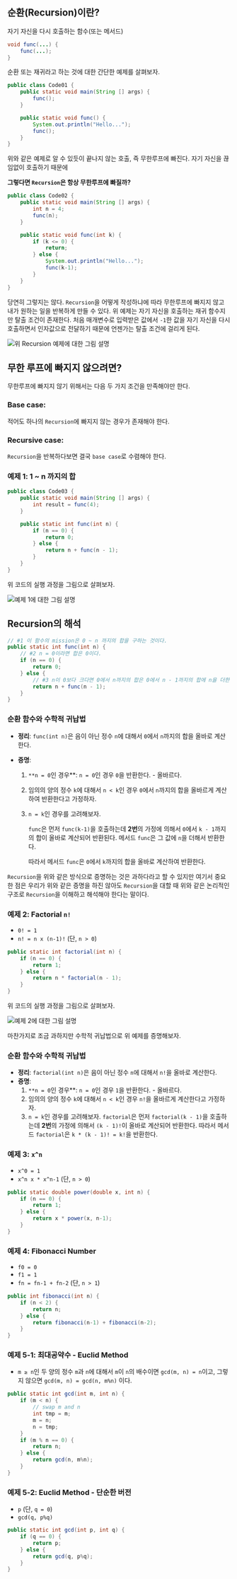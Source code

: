 ## 순환(Recursion)이란?

자기 자신을 다시 호출하는 함수(또는 메서드)

```java
void func(...) {
	func(...);
}
```

순환 또는 재귀라고 하는 것에 대한 간단한 예제를 살펴보자.

```java
public class Code01 {
	public static void main(String [] args) {
		func();
	}

	public static void func() {
		System.out.println("Hello...");
		func();
	}
}
```

위와 같은 예제로 알 수 있듯이 끝나지 않는 호출, 즉 무한루프에 빠진다. 자기 자신을 끊임없이 호출하기 때문에

**그렇다면 `Recursion`은 항상 무한루프에 빠질까?**

```java
public class Code02 {
	public static void main(String [] args) {
		int n = 4;
		func(n);
	}

	public static void func(int k) {
		if (k <= 0) {
			return;
		} else {
			System.out.println("Hello...");
			func(k-1);
		}
	}
}
```

당연히 그렇지는 않다. `Recursion`을 어떻게 작성하냐에 따라 무한루프에 빠지지 않고 내가 원하는 일을 반복하게 만들 수 있다. 위 예제는 자기 자신을 호출하는 재귀 함수지만 탈출 조건이 존재한다. 처음 매개변수로 입력받은 값에서 `-1`한 값을 자기 자신을 다시 호출하면서 인자값으로 전달하기 때문에 언젠가는 탈출 조건에 걸리게 된다.

<img src="./1.png" alt="위 Recursion 예제에 대한 그림 설명">

## 무한 루프에 빠지지 않으려면?

무한루프에 빠지지 않기 위해서는 다음 두 가지 조건을 만족해야만 한다.

### Base case:

적어도 하나의 `Recursion`에 빠지지 않는 경우가 존재해야 한다.

### Recursive case:

`Recursion`을 반복하다보면 결국 `base case`로 수렴해야 한다.

### 예제 1: 1 ~ n 까지의 합

```java
public class Code03 {
	public static void main(String [] args) {
		int result = func(4);
	}

	public static int func(int n) {
		if (n == 0) {
			return 0;
		} else {
			return n + func(n - 1);
		}
	}
}
```

위 코드의 실행 과정을 그림으로 살펴보자.

<img src="./2.png" alt="예제 1에 대한 그림 설명">

## Recursion의 해석

```java
// #1 이 함수의 mission은 0 ~ n 까지의 합을 구하는 것이다.
public static int func(int n) {
	// #2 n = 0이라면 합은 0이다.
	if (n == 0) {
		return 0;
	} else {
		// #3 n이 0보다 크다면 0에서 n까지의 합은 0에서 n - 1까지의 합에 n을 더한 것이다.
		return n + func(n - 1);
	}
}
```

### 순환 함수와 수학적 귀납법

- **정리**: `func(int n)`은 음이 아닌 정수 `n`에 대해서 `0`에서 `n`까지의 합을 올바로 계산한다.
- **증명**:

  1. `**n = 0`인 경우\*\*: `n = 0`인 경우 `0`을 반환한다. - 올바르다.
  2. 임의의 양의 정수 `k`에 대해서 `n < k`인 경우 `0`에서 `n`까지의 합을 올바르게 계산하여 반환한다고 가정하자.
  3. `n = k`인 경우를 고려해보자.

     `func`은 먼저 `func(k-1)`을 호출하는데 **2번**의 가정에 의해서 `0`에서 `k - 1`까지의 합이 올바로 계산되어 반환된다. 메서드 `func`은 그 값에 `n`을 더해서 반환한다.

     따라서 메서드 `func`은 `0`에서 `k`까지의 합을 올바로 계산하여 반환한다.

`Recursion`을 위와 같은 방식으로 증명하는 것은 과하다라고 할 수 있지만 여기서 중요한 점은 우리가 위와 같은 증명을 하진 않아도 `Recursion`을 대할 때 위와 같은 논리적인 구조로 `Recursion`을 이해하고 해석해야 한다는 말이다.

### 예제 2: Factorial `n!`

- `0! = 1`
- `n! = n x (n-1)!` (단, `n > 0`)

```java
public static int factorial(int n) {
	if (n == 0) {
		return 1;
	} else {
		return n * factorial(n - 1);
	}
}
```

위 코드의 실행 과정을 그림으로 살펴보자.

<img src="./3.png" alt="예제 2에 대한 그림 설명">

마찬가지로 조금 과하지만 수학적 귀납법으로 위 예제를 증명해보자.

### 순환 함수와 수학적 귀납법

- **정리**: `factorial(int n)`은 음이 아닌 정수 `n`에 대해서 `n!`을 올바로 계산한다.
- **증명**:
  1. `**n = 0`인 경우\*\*: `n = 0`인 경우 `1`을 반환한다. - 올바르다.
  2. 임의의 양의 정수 `k`에 대해서 `n < k`인 경우 `n!`을 올바르게 계산한다고 가정하자.
  3. `n = k`인 경우를 고려해보자. `factorial`은 먼저 `factorial(k - 1)`을 호출하는데 **2번**의 가정에 의해서 `(k - 1)!`이 올바로 계산되어 반환한다. 따라서 메서드 `factorial`은 `k * (k - 1)! = k!`을 반환한다.

### 예제 3: `x^n`

- `x^0 = 1`
- `x^n x * x^n-1` (단, `n > 0`)

```java
public static double power(double x, int n) {
	if (n == 0) {
		return 1;
	} else {
		return x * power(x, n-1);
	}
}
```

### 예제 4: Fibonacci Number

- `f0 = 0`
- `f1 = 1`
- `fn = fn-1 + fn-2` (단, `n > 1`)

```java
public int fibonacci(int n) {
	if (n < 2) {
		return n;
	} else {
		return fibonacci(n-1) + fibonacci(n-2);
	}
}
```

### 예제 5-1: 최대공약수 - Euclid Method

- `m ≥ n`인 두 양의 정수 `m`과 `n`에 대해서 `m`이 `n`의 배수이면 `gcd(m, n) = n`이고, 그렇지 않으면 `gcd(m, n) = gcd(n, m%n)` 이다.

```java
public static int gcd(int m, int n) {
	if (m < n) {
		// swap m and n
		int tmp = m;
		m = n;
		n = tmp;
	}
	if (m % n == 0) {
		return n;
	} else {
		return gcd(n, m%n);
	}
}
```

### 예제 5-2: Euclid Method - 단순한 버전

- `p` (단, `q = 0`)
- `gcd(q, p%q)`

```java
public static int gcd(int p, int q) {
	if (q == 0) {
		return p;
	} else {
		return gcd(q, p%q);
	}
}
```
